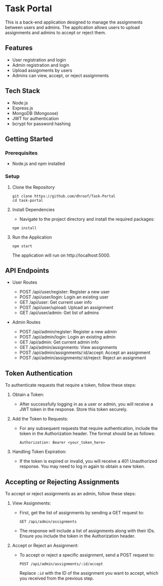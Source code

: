 # Task Portal

This is a back-end application designed to manage the assignments between users and admins. The application allows users to upload assignments and admins to accept or reject them.

## Features

- User registration and login
- Admin registration and login
- Upload assignments by users
- Admins can view, accept, or reject assignments

## Tech Stack

- Node.js
- Express.js
- MongoDB (Mongoose)
- JWT for authentication
- bcrypt for password hashing

## Getting Started

### Prerequisites

- Node.js and npm installed

### Setup

1. Clone the Repository

   ```
   git clone https://github.com/dhroof/Task-Portal
   cd task-portal
   ```

2. Install Dependencies

   - Navigate to the project directory and install the required packages:

   ```
   npm install
   ```

3. Run the Application
   ```
   npm start
   ```
   The application will run on http://localhost:5000.


## API Endpoints

- User Routes

  - POST /api/user/register: Register a new user
  - POST /api/user/login: Login an existing user
  - GET /api/user: Get current user info
  - POST /api/user/upload: Upload an assignment
  - GET /api/user/admin: Get list of admins

- Admin Routes
  - POST /api/admin/register: Register a new admin
  - POST /api/admin/login: Login an existing admin
  - GET /api/admin: Get current admin info
  - GET /api/admin/assignments: View assignments
  - POST /api/admin/assignments/:id/accept: Accept an assignment
  - POST /api/admin/assignments/:id/reject: Reject an assignment


## Token Authentication

To authenticate requests that require a token, follow these steps:

1. Obtain a Token:
   - After successfully logging in as a user or admin, you will receive a JWT token in the response. Store this token securely.
     
2. Add the Token to Requests:
   - For any subsequent requests that require authentication, include the token in the Authorization header. The format should be as follows:
     ```
     Authorization: Bearer <your_token_here>
     ```

3. Handling Token Expiration:
   - If the token is expired or invalid, you will receive a 401 Unauthorized response. You may need to log in again to obtain a new token.
  

## Accepting or Rejecting Assignments

To accept or reject assignments as an admin, follow these steps:

1. View Assignments:
   - First, get the list of assignments by sending a GET request to:
     ```
     GET /api/admin/assignments
     ```
   - The response will include a list of assignments along with their IDs. Ensure you include the token in the Authorization header. 

3. Accept or Reject an Assignment:
   - To accept or reject a specific assignment, send a POST request to:
     
     ```
     POST /api/admin/assignments/:id/accept
     ```

     Replace `:id` with the ID of the assignment you want to accept, which you received from the previous step.

